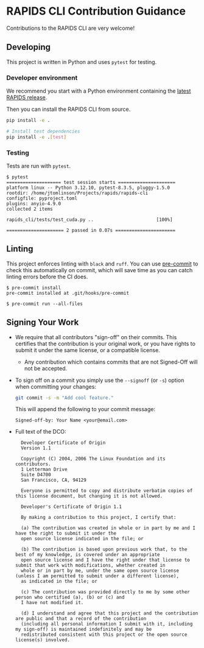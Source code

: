 # RAPIDS CLI Contribution Guidance

Contributions to the RAPIDS CLI are very welcome!

## Developing

This project is written in Python and uses `pytest` for testing.

### Developer environment

We recommend you start with a Python environment containing the [latest RAPIDS release](https://docs.rapids.ai/install/).

Then you can install the RAPIDS CLI from source.

```bash
pip install -e .

# Install test dependencies
pip install -e .[test]
```

### Testing

Tests are run with `pytest`.

```shell
$ pytest
==================== test session starts =====================
platform linux -- Python 3.12.10, pytest-8.3.5, pluggy-1.5.0
rootdir: /home/jtomlinson/Projects/rapids/rapids-cli
configfile: pyproject.toml
plugins: anyio-4.9.0
collected 2 items

rapids_cli/tests/test_cuda.py ..                       [100%]

===================== 2 passed in 0.07s ======================
```

## Linting

This project enforces linting with `black` and `ruff`. You can use [pre-commit](https://pre-commit.com/)
to check this automatically on commit, which will save time as you can catch linting errors before the CI does.

```console
$ pre-commit install
pre-commit installed at .git/hooks/pre-commit

$ pre-commit run --all-files
```

## Signing Your Work

* We require that all contributors "sign-off" on their commits. This certifies that the contribution is your original
work, or you have rights to submit it under the same license, or a compatible license.

  * Any contribution which contains commits that are not Signed-Off will not be accepted.

* To sign off on a commit you simply use the `--signoff` (or `-s`) option when committing your changes:

  ```bash
  git commit -s -m "Add cool feature."
  ```

  This will append the following to your commit message:

  ```
  Signed-off-by: Your Name <your@email.com>
  ```

* Full text of the DCO:

  ```
    Developer Certificate of Origin
    Version 1.1

    Copyright (C) 2004, 2006 The Linux Foundation and its contributors.
    1 Letterman Drive
    Suite D4700
    San Francisco, CA, 94129

    Everyone is permitted to copy and distribute verbatim copies of this license document, but changing it is not allowed.
  ```

  ```
    Developer's Certificate of Origin 1.1

    By making a contribution to this project, I certify that:

    (a) The contribution was created in whole or in part by me and I have the right to submit it under the
    open source license indicated in the file; or

    (b) The contribution is based upon previous work that, to the best of my knowledge, is covered under an appropriate
    open source license and I have the right under that license to submit that work with modifications, whether created in
    whole or in part by me, under the same open source license (unless I am permitted to submit under a different license),
    as indicated in the file; or

    (c) The contribution was provided directly to me by some other person who certified (a), (b) or (c) and
    I have not modified it.

    (d) I understand and agree that this project and the contribution are public and that a record of the contribution
    (including all personal information I submit with it, including my sign-off) is maintained indefinitely and may be
    redistributed consistent with this project or the open source license(s) involved.
  ```
